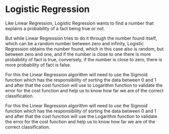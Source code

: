 # Logistic Regression

Like Linear Regression, Logistic Regression wants to find a number that explains a probability of a fact being true or not.

But while Linear Regression tries to do it through the number found itself, which can be a random number between zero and infinity, Logistic Regression obtains the number found, which in this case also is random, but between zero and one, and if the number is close to one there is more probability of fact is true, conversely, if the number is close to zero, there is more probability of fact is false.

For this the Linear Regression algorithm will need to use the Sigmoid function which has the responsibility of sorting the data between 0 and 1 and after that the cost function will use to Logarithm function to validate the error for the cost function and help us to know how far we are of the correct classification.

For this the Linear Regression algorithm will need to use the Sigmoid function which has the responsibility of sorting the data between 0 and 1 and after that the cost function will use the Logarithm function to validate the error for the cost function and help us to know how far we are of the correct classification.